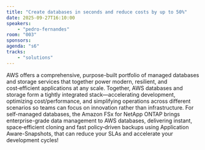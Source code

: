 ```yaml
---
title: "Create databases in seconds and reduce costs by up to 50%"
date: 2025-09-27T16:10:00
speakers:
    - "pedro-fernandes"
room: "003"
sponsors: 
agenda: "s6"
tracks:
    - "solutions"
---
```


AWS offers a comprehensive, purpose-built portfolio of managed databases and storage services that together power modern, resilient, and cost‑efficient applications at any scale. Together, AWS databases and storage form a tightly integrated stack—accelerating development, optimizing cost/performance, and simplifying operations across different scenarios so teams can focus on innovation rather than infrastructure. For self-managed databases, the Amazon FSx for NetApp ONTAP brings enterprise-grade data management to AWS databases, delivering instant, space‑efficient cloning and fast policy‑driven backups using Application Aware-Snapshots, that can reduce your SLAs and accelerate your development cycles!